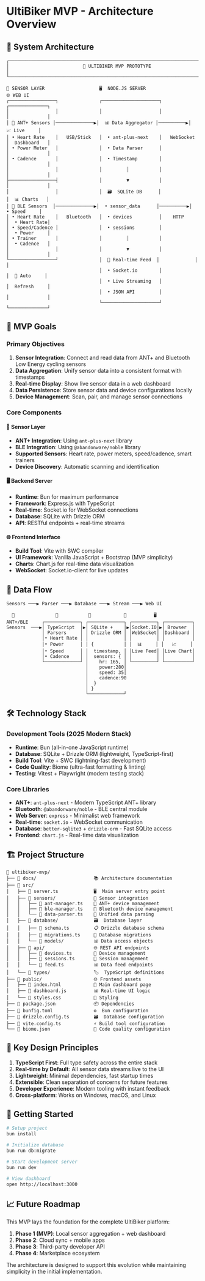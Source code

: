# UltiBiker MVP - Architecture Overview

## 🚴 System Architecture

```
┌─────────────────────────────────────────────────────────────────────────────────┐
│                           🚴 ULTIBIKER MVP PROTOTYPE                            │
└─────────────────────────────────────────────────────────────────────────────────┘

📡 SENSOR LAYER                    🖥️  NODE.JS SERVER                   🌐 WEB UI
┌─────────────────┐               ┌─────────────────────┐             ┌──────────────┐
│                 │               │                     │             │              │
│ 💓 ANT+ Sensors │──────────────▶│  📊 Data Aggregator │──────────▶│  📈 Live     │
│ • Heart Rate    │   USB/Stick   │  • ant-plus-next    │   WebSocket │  Dashboard   │
│ • Power Meter   │               │  • Data Parser      │             │              │
│ • Cadence       │               │  • Timestamp        │             │              │
│                 │               │         │           │             │              │
├─────────────────┤               │         ▼           │             │              │
│                 │               │  🗃️  SQLite DB      │             │  📊 Charts   │
│ 📶 BLE Sensors  │──────────────▶│  • sensor_data      │──────────▶│  • Speed     │
│ • Heart Rate    │   Bluetooth   │  • devices          │    HTTP     │  • Heart Rate│
│ • Speed/Cadence │               │  • sessions         │             │  • Power     │
│ • Trainer       │               │         │           │             │  • Cadence   │
│                 │               │         ▼           │             │              │
└─────────────────┘               │  🔄 Real-time Feed  │             │              │
                                  │  • Socket.io        │             │  🔄 Auto     │
                                  │  • Live Streaming   │             │  Refresh     │
                                  │  • JSON API         │             │              │
                                  └─────────────────────┘             └──────────────┘
```

## 🎯 MVP Goals

### Primary Objectives
1. **Sensor Integration**: Connect and read data from ANT+ and Bluetooth Low Energy cycling sensors
2. **Data Aggregation**: Unify sensor data into a consistent format with timestamps
3. **Real-time Display**: Show live sensor data in a web dashboard
4. **Data Persistence**: Store sensor data and device configurations locally
5. **Device Management**: Scan, pair, and manage sensor connections

### Core Components

#### 📡 Sensor Layer
- **ANT+ Integration**: Using `ant-plus-next` library
- **BLE Integration**: Using `@abandonware/noble` library
- **Supported Sensors**: Heart rate, power meters, speed/cadence, smart trainers
- **Device Discovery**: Automatic scanning and identification

#### 🖥️ Backend Server
- **Runtime**: Bun for maximum performance
- **Framework**: Express.js with TypeScript
- **Real-time**: Socket.io for WebSocket connections
- **Database**: SQLite with Drizzle ORM
- **API**: RESTful endpoints + real-time streams

#### 🌐 Frontend Interface
- **Build Tool**: Vite with SWC compiler
- **UI Framework**: Vanilla JavaScript + Bootstrap (MVP simplicity)
- **Charts**: Chart.js for real-time data visualization
- **WebSocket**: Socket.io-client for live updates

## 🔄 Data Flow

```
Sensors ───▶ Parser ───▶ Database ───▶ Stream ───▶ Web UI

  📡               🔧           💾            📡          🖥️
ANT+/BLE     ┌─────────────┐ ┌─────────────┐ ┌─────────┐ ┌──────────┐
Sensors  ───▶│ TypeScript  │▶│ SQLite +    │▶│Socket.IO│▶│ Browser  │
             │ Parsers     │ │ Drizzle ORM │ │WebSocket│ │Dashboard │
             │• Heart Rate │ │             │ │         │ │          │
             │• Power      │ │ {           │ │  📊     │ │   📈     │
             │• Speed      │ │  timestamp, │ │Live Feed│ │Live Chart│
             │• Cadence    │ │  sensors: { │ │         │ │          │
             └─────────────┘ │    hr: 165, │ └─────────┘ └──────────┘
                             │    power:280│
                             │    speed: 35│
                             │    cadence:90
                             │  }
                             │ }
                             └─────────────┘
```

## 🛠️ Technology Stack

### Development Tools (2025 Modern Stack)
- **Runtime**: Bun (all-in-one JavaScript runtime)
- **Database**: SQLite + Drizzle ORM (lightweight, TypeScript-first)
- **Build Tool**: Vite + SWC (lightning-fast development)
- **Code Quality**: Biome (ultra-fast formatting & linting)
- **Testing**: Vitest + Playwright (modern testing stack)

### Core Libraries
- **ANT+**: `ant-plus-next` - Modern TypeScript ANT+ library
- **Bluetooth**: `@abandonware/noble` - BLE central module
- **Web Server**: `express` - Minimalist web framework
- **Real-time**: `socket.io` - WebSocket communication
- **Database**: `better-sqlite3` + `drizzle-orm` - Fast SQLite access
- **Frontend**: `chart.js` - Real-time data visualization

## 🏗️ Project Structure

```
📁 ultibiker-mvp/
├── 📁 docs/                     📚 Architecture documentation
├── 📁 src/
│   ├── 📄 server.ts             🖥️  Main server entry point
│   ├── 📁 sensors/              📡 Sensor integration
│   │   ├── 📄 ant-manager.ts    📡 ANT+ device management
│   │   ├── 📄 ble-manager.ts    📶 Bluetooth device management
│   │   └── 📄 data-parser.ts    🔧 Unified data parsing
│   ├── 📁 database/             🗃️  Database layer
│   │   ├── 📄 schema.ts         📋 Drizzle database schema
│   │   ├── 📄 migrations.ts     🔄 Database migrations
│   │   └── 📁 models/           📊 Data access objects
│   ├── 📁 api/                  🌐 REST API endpoints
│   │   ├── 📄 devices.ts        📱 Device management
│   │   ├── 📄 sessions.ts       🏃 Session management
│   │   └── 📄 feed.ts           📊 Data feed endpoints
│   └── 📁 types/                🏷️  TypeScript definitions
├── 📁 public/                   🌐 Frontend assets
│   ├── 📄 index.html            📄 Main dashboard page
│   ├── 📄 dashboard.js          📊 Real-time UI logic
│   └── 📄 styles.css            💄 Styling
├── 📄 package.json              📦 Dependencies
├── 📄 bunfig.toml               ⚙️  Bun configuration
├── 📄 drizzle.config.ts         🗃️  Database configuration
├── 📄 vite.config.ts            ⚡ Build tool configuration
└── 📄 biome.json                🧹 Code quality configuration
```

## 🔑 Key Design Principles

1. **TypeScript First**: Full type safety across the entire stack
2. **Real-time by Default**: All sensor data streams live to the UI
3. **Lightweight**: Minimal dependencies, fast startup times
4. **Extensible**: Clean separation of concerns for future features
5. **Developer Experience**: Modern tooling with instant feedback
6. **Cross-platform**: Works on Windows, macOS, and Linux

## 🚀 Getting Started

```bash
# Setup project
bun install

# Initialize database
bun run db:migrate

# Start development server
bun run dev

# View dashboard
open http://localhost:3000
```

## 📈 Future Roadmap

This MVP lays the foundation for the complete UltiBiker platform:

1. **Phase 1 (MVP)**: Local sensor aggregation + web dashboard
2. **Phase 2**: Cloud sync + mobile apps
3. **Phase 3**: Third-party developer API
4. **Phase 4**: Marketplace ecosystem

The architecture is designed to support this evolution while maintaining simplicity in the initial implementation.